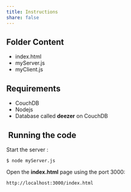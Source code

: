 ```yaml
---
title: Instructions
share: false 
---
```


Folder Content
--------------

-   index.html
-   myServer.js
-   myClient.js

Requirements
------------

-   CouchDB
-   Nodejs
-   Database called **deezer** on CouchDB

 Running the code
-----------------

Start the server :

`$ node myServer.js`

Open the **index.html** page using the port 3000:

`http://localhost:3000/index.html`